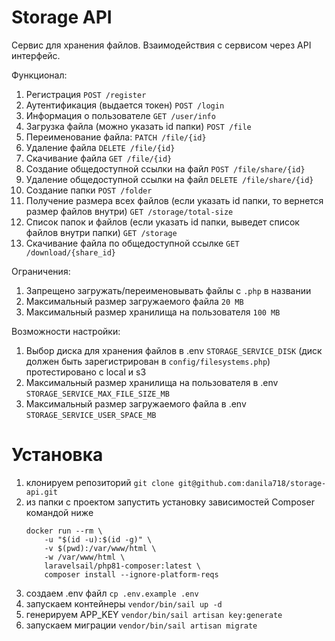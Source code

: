 # Storage API
Сервис для хранения файлов. Взаимодействия с сервисом через API интерфейс.

Функционал:
1. Регистрация ``POST /register``
2. Аутентификация (выдается токен) ``POST /login``
3. Информация о пользователе ``GET /user/info``
4. Загрузка файла (можно указать id папки) ``POST /file``
5. Переименование файла: ``PATCH /file/{id}``
6. Удаление файла ``DELETE /file/{id}``
7. Скачивание файла ``GET /file/{id}`` 
8. Создание общедоступной ссылки на файл ``POST /file/share/{id}`` 
9. Удаление общедоступной ссылки на файл ``DELETE /file/share/{id}`` 
10. Создание папки ``POST /folder``
11. Получение размера всех файлов (если указать id папки, то вернется размер файлов внутри) ``GET /storage/total-size``
12. Список папок и файлов (если указать id папки, выведет список файлов внутри папки) ``GET /storage``
13. Скачивание файла по общедоступной ссылке ``GET /download/{share_id}``

Ограничения:
1. Запрещено загружать/переименовывать файлы с ``.php`` в названии
2. Максимальный размер загружаемого файла ``20 MB``
3. Максимальный размер хранилища на пользователя ``100 MB``

Возможности настройки:
1. Выбор диска для хранения файлов в .env ``STORAGE_SERVICE_DISK`` (диск должен быть зарегистрирован в ``config/filesystems.php``) протестировано с local и s3
2. Максимальный размер хранилища на пользователя в .env ``STORAGE_SERVICE_MAX_FILE_SIZE_MB``
3. Максимальный размер загружаемого файла в .env ``STORAGE_SERVICE_USER_SPACE_MB``

# Установка

1. клонируем репозиторий ``git clone git@github.com:danila718/storage-api.git``
2. из папки с проектом запустить установку зависимостей Composer командой ниже
    ```shell
    docker run --rm \
        -u "$(id -u):$(id -g)" \
        -v $(pwd):/var/www/html \
        -w /var/www/html \
        laravelsail/php81-composer:latest \
        composer install --ignore-platform-reqs
    ```
3. создаем .env файл ``cp .env.example .env``
4. запускаем контейнеры ``vendor/bin/sail up -d``
5. генерируем APP_KEY ``vendor/bin/sail artisan key:generate``
6. запускаем миграции ``vendor/bin/sail artisan migrate``
